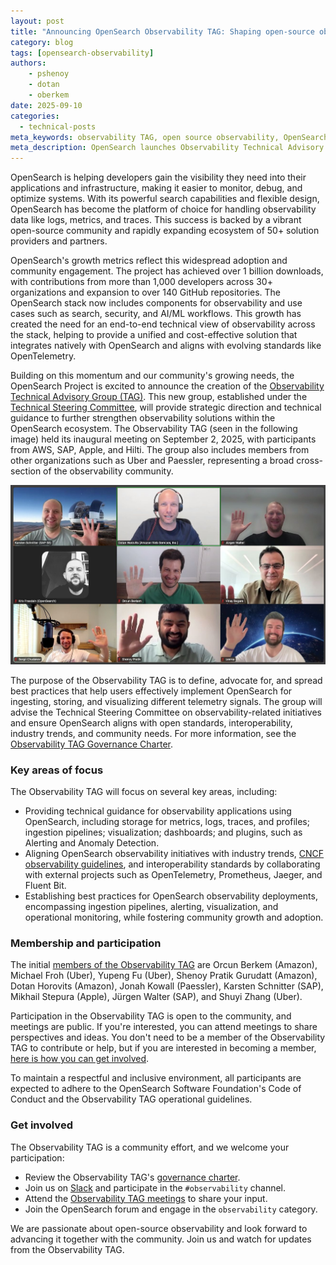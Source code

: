 ```yaml
---
layout: post
title: "Announcing OpenSearch Observability TAG: Shaping open-source observability together"
category: blog
tags: [opensearch-observability]
authors:
    - pshenoy
    - dotan
    - oberkem
date: 2025-09-10
categories:
  - technical-posts
meta_keywords: observability TAG, open source observability, OpenSearch observability deployments, OpenTelemetry, observability standards, CNCF, Prometheus, Jaeger, Fluent Bit, observability best practices, og analytics, distributed tracing, cloud monitoring, application monitoring
meta_description: OpenSearch launches Observability Technical Advisory Group (TAG) to advance open source observability solutions and standards through industry-wide collaboration.
---
```


OpenSearch is helping developers gain the visibility they need into their applications and infrastructure, making it easier to monitor, debug, and optimize systems. With its powerful search capabilities and flexible design, OpenSearch has become the platform of choice for handling observability data like logs, metrics, and traces. This success is backed by a vibrant open-source community and rapidly expanding ecosystem of 50+ solution providers and partners.

OpenSearch's growth metrics reflect this widespread adoption and community engagement. The project has achieved over 1 billion downloads, with contributions from more than 1,000 developers across 30+ organizations and expansion to over 140 GitHub repositories. The OpenSearch stack now includes components for observability and use cases such as search, security, and AI/ML workflows. This growth has created the need for an end-to-end technical view of observability across the stack, helping to provide a unified and cost-effective solution that integrates natively with OpenSearch and aligns with evolving standards like OpenTelemetry.

Building on this momentum and our community's growing needs, the OpenSearch Project is excited to announce the creation of the [Observability Technical Advisory Group (TAG)](https://github.com/opensearch-project/technical-steering/tree/main/special-interest-groups/observability-tag). This new group, established under the [Technical Steering Committee](https://github.com/opensearch-project/technical-steering), will provide strategic direction and technical guidance to further strengthen observability solutions within the OpenSearch ecosystem. The Observability TAG (seen in the following image) held its inaugural meeting on September 2, 2025, with participants from AWS, SAP, Apple, and Hilti. The group also includes members from other organizations such as Uber and Paessler, representing a broad cross-section of the observability community.

![OpenSearch Observability TAG Kick-off meeting](/assets/media/blog-images/2025-09-10-Announcing-OpenSearch-Observability-TAG/obs-tag-group.jpg)

The purpose of the Observability TAG is to define, advocate for, and spread best practices that help users effectively implement OpenSearch for ingesting, storing, and visualizing different telemetry signals. The group will advise the Technical Steering Committee on observability-related initiatives and ensure OpenSearch aligns with open standards, interoperability, industry trends, and community needs. For more information, see the [Observability TAG Governance Charter](https://github.com/opensearch-project/technical-steering/blob/main/special-interest-groups/observability-tag/charter.md).

### Key areas of focus

The Observability TAG will focus on several key areas, including:

* Providing technical guidance for observability applications using OpenSearch, including storage for metrics, logs, traces, and profiles; ingestion pipelines; visualization; dashboards; and plugins, such as Alerting and Anomaly Detection.
* Aligning OpenSearch observability initiatives with industry trends, [CNCF observability guidelines](https://github.com/cncf/tag-observability), and interoperability standards by collaborating with external projects such as OpenTelemetry, Prometheus, Jaeger, and Fluent Bit.
* Establishing best practices for OpenSearch observability deployments, encompassing ingestion pipelines, alerting, visualization, and operational monitoring, while fostering community growth and adoption.

### Membership and participation

The initial [members of the Observability TAG](https://github.com/opensearch-project/technical-steering/blob/main/special-interest-groups/observability-tag/README.md#membership) are Orcun Berkem (Amazon), Michael Froh (Uber), Yupeng Fu (Uber), Shenoy Pratik Gurudatt (Amazon), Dotan Horovits (Amazon), Jonah Kowall (Paessler), Karsten Schnitter (SAP), Mikhail Stepura (Apple), Jürgen Walter (SAP), and Shuyi Zhang (Uber).

Participation in the Observability TAG is open to the community, and meetings are public. If you're interested, you can attend meetings to share perspectives and ideas. You don't need to be a member of the Observability TAG to contribute or help, but if you are interested in becoming a member, [here is how you can get involved](https://github.com/opensearch-project/technical-steering/blob/main/special-interest-groups/observability-tag/charter.md#eligibility).

To maintain a respectful and inclusive environment, all participants are expected to adhere to the OpenSearch Software Foundation's Code of Conduct and the Observability TAG operational guidelines.

### Get involved

The Observability TAG is a community effort, and we welcome your participation:

* Review the Observability TAG's [governance charter](https://github.com/opensearch-project/technical-steering/tree/main/special-interest-groups/observability-tag).
* Join us on [Slack](https://opensearch.org/slack/) and participate in the `#observability` channel.
* Attend the [Observability TAG meetings](https://zoom-lfx.platform.linuxfoundation.org/meetings/os-tag-observability) to share your input.
* Join the OpenSearch forum and engage in the `observability` category.

We are passionate about open-source observability and look forward to advancing it together with the community. Join us and watch for updates from the Observability TAG.

